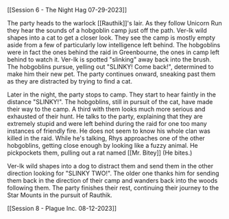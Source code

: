 [[Session 6 - The Night Hag 07-29-2023]]

The party heads to the warlock [[Rauthik]]'s lair. As they follow Unicorn Run they hear the sounds of a hobgoblin camp just off the path. Ver-Ik wild shapes into a cat to get a closer look. They see the camp is mostly empty aside from a few of particularly low intelligence left behind. The hobgoblins were in fact the ones behind the raid in Greenbourne, the ones in camp left behind to watch it. Ver-Ik is spotted "slinking" away back into the brush. The hobgoblins pursue, yelling out "SLINKY! Come back!", determined to make him their new pet. The party continues onward, sneaking past them as they are distracted by trying to find a cat.

Later in the night, the party stops to camp. They start to hear faintly in the distance "SLINKY!". The hobgoblins, still in pursuit of the cat, have made their way to the camp. A third with them looks much more serious and exhausted of their hunt. He talks to the party, explaining that they are extremely stupid and were left behind during the raid for one too many instances of friendly fire. He does not seem to know his whole clan was killed in the raid. While he's talking, Rhys approaches one of the other hobgoblins, getting close enough by looking like a fuzzy animal. He pickpockets them, pulling out a rat named [[Mr. Bitey]] (He bites.)

Ver-Ik wild shapes into a dog to distract them and send them in the other direction looking for "SLINKY TWO!". The older one thanks him for sending them back in the direction of their camp and wanders back into the woods following them. The party finishes their rest, continuing their journey to the Star Mounts in the pursuit of Rauthik.

[[Session 8 - Plague Inc. 08-12-2023]]